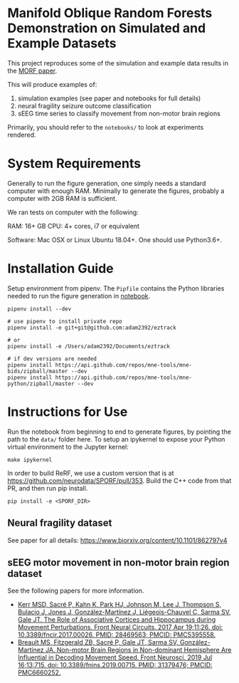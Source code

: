 Manifold Oblique Random Forests Demonstration on Simulated and Example Datasets
===============================================================================

This project reproduces some of the simulation and example data results in the [MORF paper](https://arxiv.org/abs/1909.11799).

This will produce examples of:

1. simulation examples (see paper and notebooks for full details)
2. neural fragility seizure outcome classification
3. sEEG time series to classify movement from non-motor brain regions

Primarily, you should refer to the ``notebooks/`` to look at experiments
rendered.

System Requirements
===================
Generally to run the figure generation, one
simply needs a standard computer with enough RAM.
Minimally to generate the figures, probably a computer 
with 2GB RAM is sufficient.

We ran tests on computer with the following:

RAM: 16+ GB
CPU: 4+ cores, i7 or equivalent

Software: Mac OSX or Linux Ubuntu 18.04+. One should use Python3.6+.

Installation Guide
==================

Setup environment from pipenv. The `Pipfile` contains the Python 
libraries needed to run the figure generation in [notebook](./notebooks/plot_morf_clf_comparisons.ipynb).


    pipenv install --dev
    
    # use pipenv to install private repo
    pipenv install -e git+git@github.com:adam2392/eztrack
    
    # or
    pipenv install -e /Users/adam2392/Documents/eztrack

    # if dev versions are needed
    pipenv install https://api.github.com/repos/mne-tools/mne-bids/zipball/master --dev
    pipenv install https://api.github.com/repos/mne-tools/mne-python/zipball/master --dev

Instructions for Use
====================
Run the notebook from beginning to end to generate figures, 
by pointing the path to the `data/` folder here. To setup an ipykernel 
to expose your Python virtual environment to the Jupyter kernel:

    make ipykernel

In order to build ReRF, we use a custom version that is at https://github.com/neurodata/SPORF/pull/353.
Build the C++ code from that PR, and then run pip install.

    pip install -e <SPORF_DIR>

Neural fragility dataset
------------------------

See paper for all details: https://www.biorxiv.org/content/10.1101/862797v4

sEEG motor movement in non-motor brain region dataset
----------------------------------------------------- 

See the following papers for more information.

* [Kerr MSD, Sacré P, Kahn K, Park HJ, Johnson M, Lee J, Thompson S, Bulacio J, Jones J, González-Martínez J, Liégeois-Chauvel C, Sarma SV, Gale JT. The Role of Associative Cortices and Hippocampus during Movement Perturbations. Front Neural Circuits. 2017 Apr 19;11:26. doi: 10.3389/fncir.2017.00026. PMID: 28469563; PMCID: PMC5395558.](https://www.frontiersin.org/articles/10.3389/fncir.2017.00026/full#:~:text=These%20regions%20are%20involved%20during,a%20new%20plan%20to%20compensate)
* [Breault MS, Fitzgerald ZB, Sacré P, Gale JT, Sarma SV, González-Martínez JA. Non-motor Brain Regions in Non-dominant Hemisphere Are Influential in Decoding Movement Speed. Front Neurosci. 2019 Jul 16;13:715. doi: 10.3389/fnins.2019.00715. PMID: 31379476; PMCID: PMC6660252.](https://pubmed.ncbi.nlm.nih.gov/31379476/)
